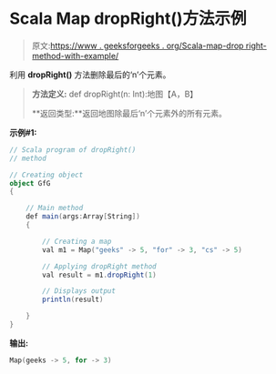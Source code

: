 # Scala Map dropRight()方法示例

> 原文:[https://www . geeksforgeeks . org/Scala-map-drop right-method-with-example/](https://www.geeksforgeeks.org/scala-map-dropright-method-with-example/)

利用 **dropRight()** 方法删除最后的‘n’个元素。

> **方法定义:** def dropRight(n: Int):地图【A，B】
> 
> **返回类型:**返回地图除最后‘n’个元素外的所有元素。

**示例#1:**

```scala
// Scala program of dropRight()
// method

// Creating object
object GfG
{ 

    // Main method
    def main(args:Array[String])
    {

        // Creating a map
        val m1 = Map("geeks" -> 5, "for" -> 3, "cs" -> 5)

        // Applying dropRight method
        val result = m1.dropRight(1)

        // Displays output
        println(result)

    }
}
```

**输出:**

```scala
Map(geeks -> 5, for -> 3)

```